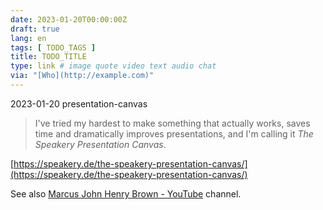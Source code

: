 ```yaml
---
date: 2023-01-20T00:00:00Z
draft: true
lang: en
tags: [ TODO_TAGS ]
title: TODO_TITLE
type: link # image quote video text audio chat
via: "[Who](http://example.com)"
---
```



2023-01-20 presentation-canvas


> I've tried my hardest to make something that actually works, saves time and dramatically improves presentations, and I'm calling it *The Speakery Presentation Canvas*.

[https://speakery.de/the-speakery-presentation-canvas/](https://speakery.de/the-speakery-presentation-canvas/)

See also [Marcus John Henry Brown - YouTube](https://youtube.com/@MarcusJohnHenryBrown) channel.
